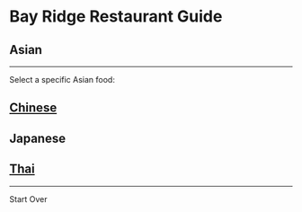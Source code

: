 # Bay Ridge Restaurant Guide
## Asian
---
Select a specific Asian food:
## [Chinese](chinese.md)
## Japanese
## [Thai](thai.md)
---
Start Over
